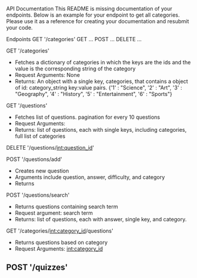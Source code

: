 API Documentation
This README is missing documentation of your endpoints. Below is an example for your endpoint to get all categories. Please use it as a reference for creating your documentation and resubmit your code. 

Endpoints
GET '/categories'
GET ...
POST ...
DELETE ...

GET '/categories'
- Fetches a dictionary of categories in which the keys are the ids and the value is the corresponding string of the category
- Request Arguments: None
- Returns: An object with a single key, categories, that contains a object of id: category_string key:value pairs. 
{'1' : "Science",
'2' : "Art",
'3' : "Geography",
'4' : "History",
'5' : "Entertainment",
'6' : "Sports"}

GET '/questions'
- Fetches list of questions. pagination for every 10 questions
- Request Arguments:
- Returns: list of questions, each with single keys, including categories, full list of categories

DELETE '/questions/<int:question_id>'



POST '/questions/add'
- Creates new question
- Arguments include question, answer, difficulty, and category
- Returns

POST '/questions/search'
- Returns questions containing search term
- Request argument: search term
- Returns: list of questions, each with answer, single key, and category.

GET '/categories/<int:category_id>/questions'
- Returns questions based on category
- Request Arguments: <int:category_id>

POST '/quizzes'
- 